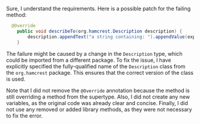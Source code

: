 Sure, I understand the requirements. Here is a possible patch for the failing method:
```java
  @Override
    public void describeTo(org.hamcrest.Description description) {
        description.appendText("a string containing: ").appendValue(expected);
    }
```
The failure might be caused by a change in the `Description` type, which could be imported from a different package. To fix the issue, I have explicitly specified the fully-qualified name of the `Description` class from the `org.hamcrest` package. This ensures that the correct version of the class is used.

Note that I did not remove the `@Override` annotation because the method is still overriding a method from the supertype. Also, I did not create any new variables, as the original code was already clear and concise. Finally, I did not use any removed or added library methods, as they were not necessary to fix the error.